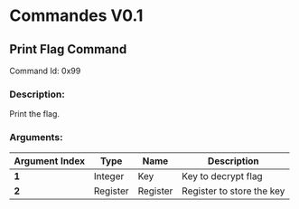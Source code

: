 # Commandes V0.1

## Print Flag Command

Command Id: 0x99

### Description:
Print the flag.

### Arguments:
| Argument Index | Type | Name | Description |
|---------|---------|----------|----------|
| **1** | Integer | Key | Key to decrypt flag |
| **2** | Register | Register | Register to store the key |